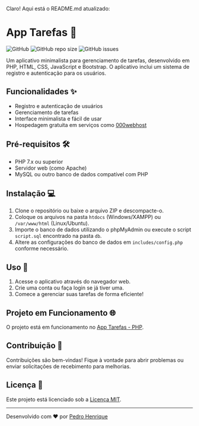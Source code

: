 Claro! Aqui está o README.md atualizado:

# App Tarefas 📝

![GitHub](https://img.shields.io/github/license/seu-usuario/app-tarefas)
![GitHub repo size](https://img.shields.io/github/repo-size/seu-usuario/app-tarefas)
![GitHub issues](https://img.shields.io/github/issues/seu-usuario/app-tarefas)

Um aplicativo minimalista para gerenciamento de tarefas, desenvolvido em PHP, HTML, CSS, JavaScript e Bootstrap. O aplicativo inclui um sistema de registro e autenticação para os usuários.

## Funcionalidades ✨

- Registro e autenticação de usuários
- Gerenciamento de tarefas
- Interface minimalista e fácil de usar
- Hospedagem gratuita em serviços como [000webhost](https://www.000webhost.com/)

## Pré-requisitos 🛠️

- PHP 7.x ou superior
- Servidor web (como Apache)
- MySQL ou outro banco de dados compatível com PHP

## Instalação 💻

1. Clone o repositório ou baixe o arquivo ZIP e descompacte-o.
2. Coloque os arquivos na pasta `htdocs` (Windows/XAMPP) ou `/var/www/html` (Linux/Ubuntu).
3. Importe o banco de dados utilizando o phpMyAdmin ou execute o script `script.sql` encontrado na pasta `db`.
4. Altere as configurações do banco de dados em `includes/config.php` conforme necessário.

## Uso 🚀

1. Acesse o aplicativo através do navegador web.
2. Crie uma conta ou faça login se já tiver uma.
3. Comece a gerenciar suas tarefas de forma eficiente!

## Projeto em Funcionamento 🌐

O projeto está em funcionamento no [App Tarefas - PHP](https://app-tarefas-php.000webhostapp.com).

## Contribuição 🤝

Contribuições são bem-vindas! Fique à vontade para abrir problemas ou enviar solicitações de recebimento para melhorias.

## Licença 📄

Este projeto está licenciado sob a [Licença MIT](https://opensource.org/licenses/MIT).

---

Desenvolvido com ❤️ por [Pedro Henrique](https://github.com/PedroHenriquedeLima)